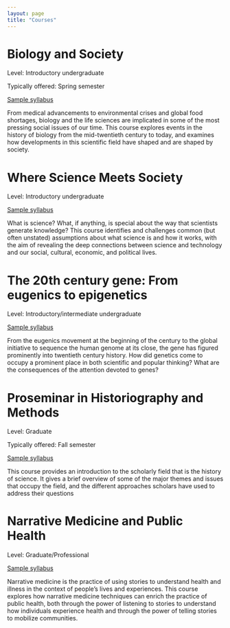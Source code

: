 ```yaml
---
layout: page
title: "Courses"
---
```



# Biology and Society

Level: Introductory undergraduate

Typically offered: Spring semester

[Sample syllabus](assets/pdf/HistSci-133-Spring-2018.pdf)

From medical advancements to environmental crises and global food shortages, biology and the life sciences are implicated in some of the most pressing social issues of our time. This course explores events in the history of biology from the mid-twentieth century to today, and examines how developments in this scientific field have shaped and are shaped by society.

# Where Science Meets Society

Level: Introductory undergraduate

[Sample syllabus](assets/pdf/STS-201-Syllabus-Fall-2017.pdf)

What is science? What, if anything, is special about the way that scientists generate knowledge? This course identifies and challenges common (but often unstated) assumptions about what science is and how it works, with the aim of revealing the deep connections between science and technology and our social, cultural, economic, and political lives.

# The 20th century gene: From eugenics to epigenetics

Level: Introductory/intermediate undergraduate

[Sample syllabus](assets/pdf/History-201-Syllabus-2018.pdf)

From the eugenics movement at the beginning of the century to the global initiative to sequence the human genome at its close, the gene has figured prominently into twentieth century history. How did genetics come to occupy a prominent place in both scientific and popular thinking? What are the consequences of the attention devoted to genes?

# Proseminar in Historiography and Methods

Level: Graduate

Typically offered: Fall semester

[Sample syllabus](assets/pdf/HistSci-720-Syllabus-2017.pdf)

This course provides an introduction to the scholarly field that is the history of science. It gives a brief overview of some of the major themes and issues that occupy the field, and the different approaches scholars have used to address their questions

# Narrative Medicine and Public Health

Level: Graduate/Professional

[Sample syllabus](assets/pdf/Med-Hist-740-syllabus.pdf)

Narrative medicine is the practice of using stories to understand health and illness in the context of people’s lives and experiences. This course explores how narrative medicine techniques can enrich the practice of public health, both through the power of listening to stories to understand how individuals experience health and through the power of telling stories to mobilize communities.
